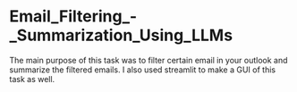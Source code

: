 # Email_Filtering_-_Summarization_Using_LLMs
The main purpose of this task was to filter certain email in your outlook and summarize the filtered emails. I also used streamlit to make a GUI of this task as well.
